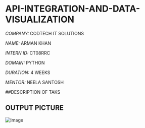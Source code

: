 # API-INTEGRATION-AND-DATA-VISUALIZATION


_COMPANY:_ CODTECH IT SOLUTIONS

_NAME:_ ARMAN KHAN

_INTERN ID:_ CT08RRC

_DOMAIN:_ PYTHON 

_DURATION:_ 4 WEEKS

_MENTOR:_  NEELA SANTOSH

##DESCRIPTION OF TAKS


## OUTPUT PICTURE
![Image](https://github.com/user-attachments/assets/64dfe2de-f08f-482d-9ccd-c6d1fdd7a434)

